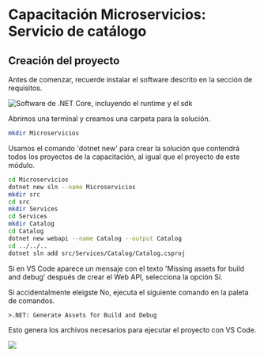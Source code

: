 # Capacitación Microservicios: Servicio de catálogo

## Creación del proyecto

Antes de comenzar, recuerde instalar el software descrito en la sección de requisitos.

![Software de .NET Core, incluyendo el runtime y el sdk](img/part2/dotnet-libs.png)

Abrimos una terminal y creamos una carpeta para la solución.
```bash
mkdir Microservicios
```
Usamos el comando 'dotnet new' para crear la solución que contendrá todos los proyectos de la capacitación, al igual que el proyecto de este módulo.
```bash
cd Microservicios
dotnet new sln --name Microservicios
mkdir src
cd src
mkdir Services
cd Services
mkdir Catalog
cd Catalog
dotnet new webapi --name Catalog --output Catalog
cd ../../..
dotnet sln add src/Services/Catalog/Catalog.csproj
```

Si en VS Code aparece un mensaje con el texto 'Missing assets for build and debug' después de crear el Web API, selecciona la opción Sí.

Si accidentalmente eleigste No, ejecuta el siguiente comando en la paleta de comandos.

```
>.NET: Generate Assets for Build and Debug
```

Esto genera los archivos necesarios para ejecutar el proyecto con VS Code.

![](img/part2/net-generate.png)